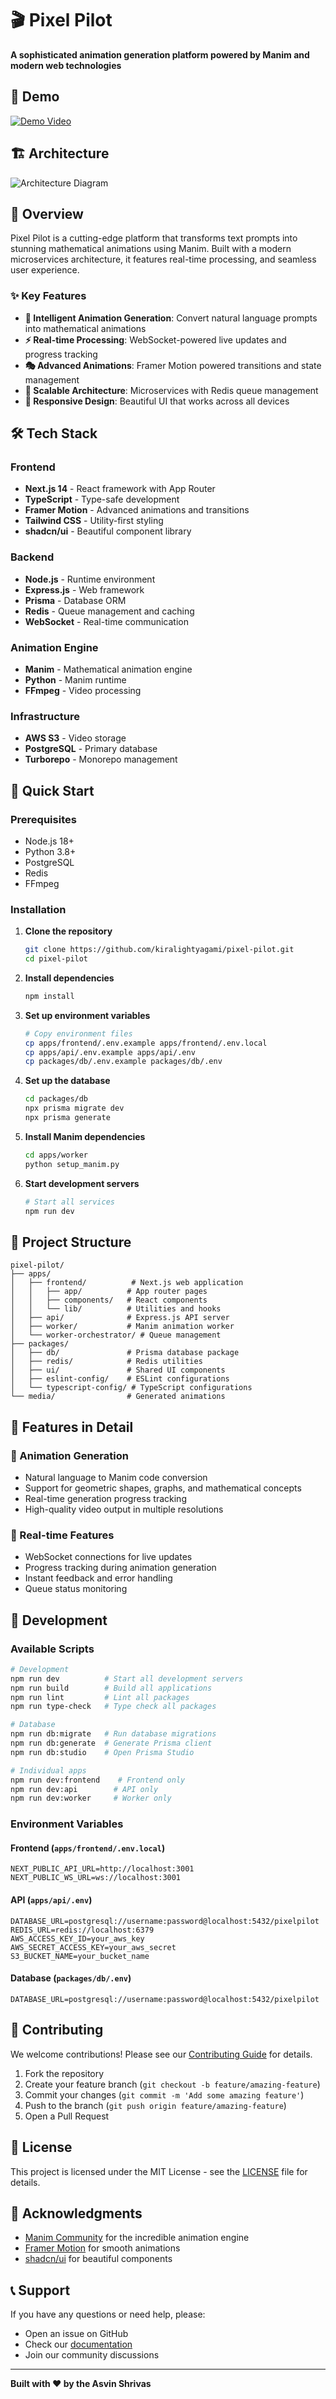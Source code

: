 # 🎬 Pixel Pilot

**A sophisticated animation generation platform powered by Manim and modern web technologies**

## 🎥 Demo

[![Demo Video](https://img.shields.io/badge/🎬-Watch%20Demo-blue?style=for-the-badge)](https://youtu.be/Aom0Lr_5mPY)

## 🏗️ Architecture

![Architecture Diagram](./docs/architecture-diagram.png)

## 📖 Overview

Pixel Pilot is a cutting-edge platform that transforms text prompts into stunning mathematical animations using Manim. Built with a modern microservices architecture, it features real-time processing, and seamless user experience.

### ✨ Key Features

- **🎨 Intelligent Animation Generation**: Convert natural language prompts into mathematical animations
- **⚡ Real-time Processing**: WebSocket-powered live updates and progress tracking
- **🎭 Advanced Animations**: Framer Motion powered transitions and state management
- **🔄 Scalable Architecture**: Microservices with Redis queue management
- **📱 Responsive Design**: Beautiful UI that works across all devices

## 🛠️ Tech Stack

### Frontend
- **Next.js 14** - React framework with App Router
- **TypeScript** - Type-safe development
- **Framer Motion** - Advanced animations and transitions
- **Tailwind CSS** - Utility-first styling
- **shadcn/ui** - Beautiful component library

### Backend
- **Node.js** - Runtime environment
- **Express.js** - Web framework
- **Prisma** - Database ORM
- **Redis** - Queue management and caching
- **WebSocket** - Real-time communication

### Animation Engine
- **Manim** - Mathematical animation engine
- **Python** - Manim runtime
- **FFmpeg** - Video processing

### Infrastructure
- **AWS S3** - Video storage
- **PostgreSQL** - Primary database
- **Turborepo** - Monorepo management

## 🚀 Quick Start

### Prerequisites

- Node.js 18+ 
- Python 3.8+
- PostgreSQL
- Redis
- FFmpeg

### Installation

1. **Clone the repository**
   ```bash
   git clone https://github.com/kiralightyagami/pixel-pilot.git
   cd pixel-pilot
   ```

2. **Install dependencies**
   ```bash
   npm install
   ```

3. **Set up environment variables**
   ```bash
   # Copy environment files
   cp apps/frontend/.env.example apps/frontend/.env.local
   cp apps/api/.env.example apps/api/.env
   cp packages/db/.env.example packages/db/.env
   ```

4. **Set up the database**
   ```bash
   cd packages/db
   npx prisma migrate dev
   npx prisma generate
   ```

5. **Install Manim dependencies**
   ```bash
   cd apps/worker
   python setup_manim.py
   ```

6. **Start development servers**
   ```bash
   # Start all services
   npm run dev
   ```

## 📁 Project Structure

```
pixel-pilot/
├── apps/
│   ├── frontend/          # Next.js web application
│   │   ├── app/          # App router pages
│   │   ├── components/   # React components
│   │   └── lib/          # Utilities and hooks
│   ├── api/              # Express.js API server
│   ├── worker/           # Manim animation worker
│   └── worker-orchestrator/ # Queue management
├── packages/
│   ├── db/               # Prisma database package
│   ├── redis/            # Redis utilities
│   ├── ui/               # Shared UI components
│   ├── eslint-config/    # ESLint configurations
│   └── typescript-config/ # TypeScript configurations
└── media/                # Generated animations
```

## 🎯 Features in Detail

### 🎨 Animation Generation
- Natural language to Manim code conversion
- Support for geometric shapes, graphs, and mathematical concepts
- Real-time generation progress tracking
- High-quality video output in multiple resolutions



### 🔄 Real-time Features
- WebSocket connections for live updates
- Progress tracking during animation generation
- Instant feedback and error handling
- Queue status monitoring

## 🧪 Development

### Available Scripts

```bash
# Development
npm run dev          # Start all development servers
npm run build        # Build all applications
npm run lint         # Lint all packages
npm run type-check   # Type check all packages

# Database
npm run db:migrate   # Run database migrations
npm run db:generate  # Generate Prisma client
npm run db:studio    # Open Prisma Studio

# Individual apps
npm run dev:frontend    # Frontend only
npm run dev:api        # API only
npm run dev:worker     # Worker only
```

### Environment Variables

#### Frontend (`apps/frontend/.env.local`)
```env
NEXT_PUBLIC_API_URL=http://localhost:3001
NEXT_PUBLIC_WS_URL=ws://localhost:3001
```

#### API (`apps/api/.env`)
```env
DATABASE_URL=postgresql://username:password@localhost:5432/pixelpilot
REDIS_URL=redis://localhost:6379
AWS_ACCESS_KEY_ID=your_aws_key
AWS_SECRET_ACCESS_KEY=your_aws_secret
S3_BUCKET_NAME=your_bucket_name
```

#### Database (`packages/db/.env`)
```env
DATABASE_URL=postgresql://username:password@localhost:5432/pixelpilot
```

## 🤝 Contributing

We welcome contributions! Please see our [Contributing Guide](CONTRIBUTING.md) for details.

1. Fork the repository
2. Create your feature branch (`git checkout -b feature/amazing-feature`)
3. Commit your changes (`git commit -m 'Add some amazing feature'`)
4. Push to the branch (`git push origin feature/amazing-feature`)
5. Open a Pull Request

## 📜 License

This project is licensed under the MIT License - see the [LICENSE](LICENSE) file for details.

## 🙏 Acknowledgments

- [Manim Community](https://www.manim.community/) for the incredible animation engine
- [Framer Motion](https://www.framer.com/motion/) for smooth animations
- [shadcn/ui](https://ui.shadcn.com/) for beautiful components

## 📞 Support

If you have any questions or need help, please:
- Open an issue on GitHub
- Check our [documentation](./docs)
- Join our community discussions

---

**Built with ❤️ by the Asvin Shrivas**
